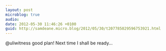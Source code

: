 ```yaml
---
layout: post
microblog: true
audio: 
date: 2012-05-30 11:46:26 +0100
guid: http://samdeane.micro.blog/2012/05/30/t207785029596753921.html
---
```

@uliwitness good plan! Next time I shall be ready...
